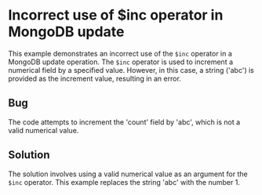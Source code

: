 # Incorrect use of $inc operator in MongoDB update
This example demonstrates an incorrect use of the `$inc` operator in a MongoDB update operation. The `$inc` operator is used to increment a numerical field by a specified value.  However, in this case, a string ('abc') is provided as the increment value, resulting in an error.

## Bug
The code attempts to increment the 'count' field by 'abc', which is not a valid numerical value.

## Solution
The solution involves using a valid numerical value as an argument for the `$inc` operator. This example replaces the string 'abc' with the number 1.
